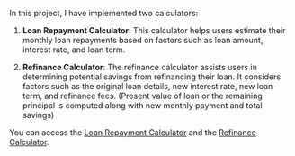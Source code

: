 In this project, I have implemented two calculators:

1. **Loan Repayment Calculator**: This calculator helps users estimate their monthly loan repayments based on factors such as loan amount, interest rate, and loan term.

2. **Refinance Calculator**: The refinance calculator assists users in determining potential savings from refinancing their loan. It considers factors such as the original loan details, new interest rate, new loan term, and refinance fees. (Present value of loan or the remaining principal is computed along with new monthly payment and total savings)

You can access the [Loan Repayment Calculator](https://dannyhuang994.github.io/Loan-Calculators/loan-payment-calculator) and the [Refinance Calculator](https://dannyhuang994.github.io/Loan-Calculators/refinance-calculator).
